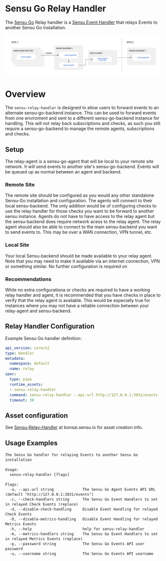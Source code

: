 # Sensu Go Relay Handler

The [Sensu Go][1] Relay handler is a [Sensu Event Handler][2] that relays Events to another Sensu Go installation.

![Relay Handler](images/relay_handler.png?raw=true"Title")

# Overview

The `sensu-relay-handler` is designed to allow users to forward events to an alternate sensu-go-backend instance. This can be used to forward events from one enviroment and sent to a different sensu-go-backend instance for handling. This will not relay back subscriptions and checks, as such you still require a sensu-go-backend to manage the remote agents, subscriptions and checks.

## Setup

The relay-agent is a sensu-go-agent that will be local to your remote site network. It will send events to another site's sensu-go-backend. Events will be queued up as normal between an agent and backend.

### Remote Site

The remote site should be configured as you would any other standalone Sensu-Go installation and configuration. The agents will connect to their local sensu-backend. The only addition would be of configuring checks to use the relay handler for those checks you want to be forward to another sensu instance. Agents do not have to have access to the relay agent but the sensu-backend does require network acess to the relay agent. The relay agent should also be able to connect to the main sensu-backend you want to send events to. This may be over a WAN connection, VPN tunnel, etc.

### Local Site

Your local Sensu-backend should be made available to your relay agent. Note that you may need to make it available via an internet connection, VPN or something similar. No further configuration is required on

### Recommendations

While no extra configurationa or checks are required to have a working relay handler and agent, it is recommended that you have checks in place to verify that the relay agent is available. This would be especially true for instances where you may not have a reliable connection between your relay-agent and sensu-backend.

## Relay Handler Configuration

Example Sensu Go handler definition:

```yaml
api_version: core/v2
type: Handler
metadata:
  namespace: default
  name: relay
spec:
  type: pipe
  runtime_assets:
  - sensu-relay-handler
  command: sensu-relay-handler --api-url http://127.0.0.1:3031/events --disable-check-handling
  timeout: 30
```

## Asset configuration

See [Sensu-Relay-Handler](3) at bonsai.sensu.io for asset creation info.

## Usage Examples

```
The Sensu Go handler for relaying Events to another Sensu Go installation

Usage:
  sensu-relay-handler [flags]

Flags:
  -a, --api-url string             The Sensu Go Agent Events API URL (default "http://127.0.0.1:3031/events")
  -c, --check-handlers string      The Sensu Go Event Handlers to set in relayed Check Events (replace)
  -d, --disable-check-handling     Disable Event Handling for relayed Check Events
  -D, --disable-metrics-handling   Disable Event Handling for relayed Metrics Events
  -h, --help                       help for sensu-relay-handler
  -m, --metrics-handlers string    The Sensu Go Event Handlers to set in relayed Metrics Events (replace)
  -p, --password string            The Sensu Go Events API user password
  -u, --username string            The Sensu Go Events API username
```

[1]: https://github.com/sensu/sensu-go
[2]: https://docs.sensu.io/sensu-go/latest/reference/handlers/#how-do-sensu-handlers-work
[3]: https://bonsai.sensu.io/assets/sensu/sensu-relay-handler